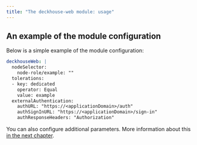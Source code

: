 ```yaml
---
title: "The deckhouse-web module: usage"
---
```


## An example of the module configuration

Below is a simple example of the module configuration:

```yaml
deckhouseWeb: |
  nodeSelector:
    node-role/example: ""
  tolerations:
  - key: dedicated
    operator: Equal
    value: example
  externalAuthentication:
    authURL: "https://<applicationDomain>/auth"
    authSignInURL: "https://<applicationDomain>/sign-in"
    authResponseHeaders: "Authorization"
```

You can also configure additional parameters. More information about this [in the next chapter](./configuration.html).
